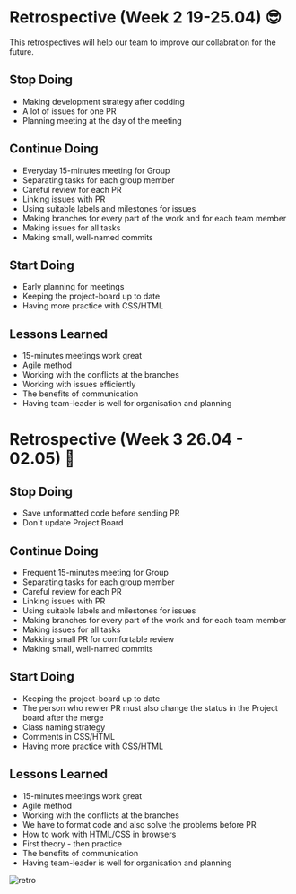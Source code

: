 
# Retrospective (Week 2 19-25.04) 😎

This retrospectives will help our team to improve our collabration for the future. 

## Stop Doing

- Making development strategy after codding
- A lot of issues for one PR
- Planning meeting at the day of the meeting

## Continue Doing

- Everyday 15-minutes meeting for Group
- Separating tasks for each group member
- Careful review for each PR
- Linking issues with PR
- Using suitable labels and milestones for issues
- Making branches for every part of the work and for each team member
- Making issues for all tasks
- Making small, well-named commits

## Start Doing

- Early planning for meetings
- Keeping the project-board up to date
- Having more practice with CSS/HTML

## Lessons Learned

- 15-minutes meetings work great
- Agile method
- Working with the conflicts at the branches
- Working with issues efficiently
- The benefits of communication
- Having team-leader is well for organisation and planning




# Retrospective (Week 3 26.04 - 02.05) 🤟


## Stop Doing

- Save unformatted code before sending PR
- Don`t update Project Board

## Continue Doing

- Frequent 15-minutes meeting for Group
- Separating tasks for each group member
- Careful review for each PR 
- Linking issues with PR
- Using suitable labels and milestones for issues
- Making branches for every part of the work and for each team member
- Making issues for all tasks
- Makking small PR for comfortable review
- Making small, well-named commits

## Start Doing

- Keeping the project-board up to date
- The person who rewier PR must also change the status in the Project board after the merge
- Class naming strategy
- Comments in CSS/HTML
- Having more practice with CSS/HTML

## Lessons Learned

- 15-minutes meetings work great
- Agile method
- Working with the conflicts at the branches
- We have to format code and also solve the problems before PR 
- How to work with HTML/CSS in browsers
- First theory - then practice
- The benefits of communication
- Having team-leader is well for organisation and planning

![retro](https://github.com/yildiztugba/HYKWebsite/blob/main/planning/RetroHYF2.jpg)
